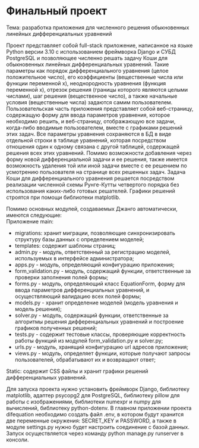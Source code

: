 # Финальный проект

Тема: разработка приложения для численного решения обыкновенных линейных дифференциальных уравнений  
  
Проект представляет собой full-stack приложение, написанное на языке Python версии 3.10 с использованием фреймворка Django и СУБД PostgreSQL и 
позволяющее численно решать задачу Коши для обыкновенных линейных дифференциальных уравнений. Такие параметры как порядок дифференциального уравнения 
(целое положительное число), его коэффициенты (вещественные числа или функции переменной x), неоднородность уравнения (функция переменной x), 
отрезок решения (границы которого являются целыми числами), шаг решения (вещественное число), а также начальные условия (вещественные числа) 
задаются самим пользователем. Пользовательская часть приложения представляет собой веб-страницу, содержащую форму для ввода параметров уравнения, 
которое необходимо решить, и веб-страницу, отображающую все задачи, когда-либо вводимые пользователем, вместе с графиками решений этих задач. 
Все параметры уравнения сохраняются в БД в виде отдельной строки в таблице уравнений, которая посредством отношения один к одному связана с другой 
таблицей, содержащей решения всех этих уравнений. Помимо возможности добавления через форму новой дифференциальной  задачи и ее решения, также 
имеется возможность удаления той или иной задачи вместе с ее решением по усмотрению пользователя на странице всех решенных задач. Задача Коши 
для дифференциального уравнения решается посредством реализации численной схемы Рунге-Кутты четвертого порядка без использования каких-либо 
готовых решателей. Графики решений строятся при помощи библиотеки matplotlib. 
  
  
Помимо основных модулей, создаваемых Джанго автоматически, имеются следующие:  
Приложение main:  
  - migrations: хранит миграции, позволяющие синхронизировать структуру  базы данных с определением моделей; 
  - templates: содержит шаблоны страниц; 
  - admin.py - модуль, ответственный за регистрацию моделей, используемых в интерфейсе администратора; 
  - apps.py - модуль, определяющий конфигурацию приложения; 
  - form_validation.py - модуль, содержащий функции, ответственные за проверки заполнения полей формы; 
  - forms.py - модуль, определяющий класс EquationForm, форму для ввода параметров дифференциальных уравнений, и осуществляющий валидацию всех полей формы; 
  - models.py - хранит определение моделей (модель уравнения и модель решения); 
  - solver.py - модуль, содержащий функции, ответственные за алгоритмы решения дифференциальных уравнений и построение графиков полученных решений; 
  - tests.py - содержит тестовые классы, проверяющие корректность работы функций из модулей form_validation.py и solver.py; 
  - urls.py - модуль, хранящий конфигурацию url адресов приложения; 
  - views.py - модуль, определяет функции, которые получают запросы пользователей, обрабатывают их и возвращают ответ;  

Static: содержит CSS файлы и хранит графики решений дифференциальных уравнений. 
  
  
Для запуска проекта нужно установить фреймворк Django, библиотеку matplotlib, адаптер psycopg2 для PostgreSQL, библиотеку pillow для работы 
с изображениями, библиотеки numexpr и numpy для вычислений, библиотеку python-dotenv. В главном приложении проекта difequation необходимо создать 
файл .env, в котором будут хранится две переменные окружения: SECRET_KEY  и PASSWORD, а также в модуле settings.py нужно будет настроить соединение 
с базой данных. Запуск осуществляется через команду python manage.py runserver в консоли.
